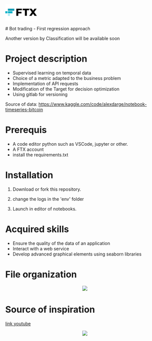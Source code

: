 
<p align="left" width="100%">
<img  src="./public/logo_ftx.png" width="100"/></p>
# Bot trading - First regression approach

Another version by Classification will be available soon


# Project description

* Supervised learning on temporal data
* Choice of a metric adapted to the business problem
* Implementation of API requests
* Modification of the Target for decision optimization
* Using gitlab for versioning

Source of data: <https://www.kaggle.com/code/alexdarge/notebook-timeseries-bitcoin>

# Prerequis
* A code editor python such as VSCode, jupyter or other.
* A FTX account
* install the requirements.txt


# Installation
1. Download or fork this repository.

2. change the logs in the 'env' folder

3. Launch in editor of notebooks.


# Acquired skills
- Ensure the quality of the data of an application
- Interact with a web service
- Develop advanced graphical elements using seaborn libraries


# File organization

<p align="center" width="100%">
<img  src="https://cdn.discordapp.com/attachments/949493355354677278/974403888851582976/unknown.png" width="600"/></p>

# Source of inspiration

<a href="https://www.youtube.com/watch?v=vg4zZCVALlE&list=FLdxr0fVp0MkVk6rl15SK9uQ&index=1&ab_channel=CryptoRobot">link youtube</a>
<p align="center" width="100%">
<a href="https://www.youtube.com/watch?v=vg4zZCVALlE&list=FLdxr0fVp0MkVk6rl15SK9uQ&index=1&ab_channel=CryptoRobot">
<img  src="https://editorial.fxstreet.com/miscelaneous/4J2EYZjfNknKGfb4Es8W8ZtuDZzDaaSE6ZXmzl2x/btc%20ta.png" width="400"/></a></p>

